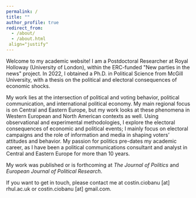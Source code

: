 ```yaml
---
permalink: /
title: ""
author_profile: true
redirect_from: 
  - /about/
  - /about.html
 align="justify"
---
```


Welcome to my academic website! I am a Postdoctoral Researcher at Royal Holloway (University of London), within the ERC-funded "New parties in the news" project. In 2022, I obtained a Ph.D. in Political Science from McGill University, with a thesis on the political and electoral consequences of economic shocks.

My work lies at the intersection of political and voting behavior, political communication, and international political economy. My main regional focus is on Central and Eastern Europe, but my work looks at these phenomena in Western European and North American contexts as well. Using observational and experimental methodologies, I explore the electoral consequences of economic and political events; I mainly focus on electoral campaigns and the role of information and media in shaping voters’ attitudes and behavior. My passion for politics pre-dates my academic career, as I have been a political communications consultant and analyst in Central and Eastern Europe for more than 10 years. 

My work was published or is forthcoming at <em> The Journal of Politics</em>  and <em> European Journal of Political Research</em>.

If you want to get in touch, please contact me at costin.ciobanu [at] rhul.ac.uk or costin.ciobanu [at] gmail.com.